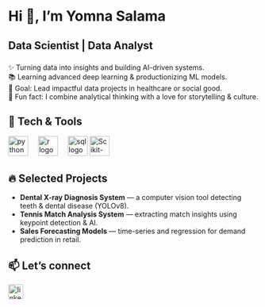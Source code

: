 <h1 align="left">Hi 👋, I’m Yomna Salama</h1>

###

<h2 align="left">Data Scientist | Data Analyst</h2>

###

<p align="left">
✨ Turning data into insights and building AI-driven systems.<br>
📚 Learning advanced deep learning & productionizing ML models.<br>
🎯 Goal: Lead impactful data projects in healthcare or social good.<br>
🎲 Fun fact: I combine analytical thinking with a love for storytelling & culture.
</p>

###

<h2 align="left">🔧 Tech & Tools</h2>

<div align="left">
  <img src="https://cdn.jsdelivr.net/gh/devicons/devicon/icons/python/python-original.svg" height="40" alt="python logo" />
  <img width="12" />
  <img src="https://cdn.jsdelivr.net/gh/devicons/devicon/icons/r/r-original.svg" height="40" alt="r logo" />
  <img width="12" />
  <img src="https://cdn.jsdelivr.net/gh/devicons/devicon/icons/postgresql/postgresql-original.svg" height="40" alt="sql logo" />
  <img src="https://upload.wikimedia.org/wikipedia/commons/0/05/Scikit_learn_logo_small.svg" alt="Scikit-learn" width="40" height="40"/>  
</div>

###

<h2 align="left">🔥 Selected Projects</h2>

- **Dental X-ray Diagnosis System** — a computer vision tool detecting teeth & dental disease (YOLOv8).  
- **Tennis Match Analysis System** — extracting match insights using keypoint detection & AI.  
- **Sales Forecasting Models** — time-series and regression for demand prediction in retail.  

###

<h2 align="left">📫 Let’s connect</h2>

<p align="left">
  <a href="https://www.linkedin.com/in/yomna-salama-49799b31b/" target="_blank">
    <img src="https://cdn.jsdelivr.net/gh/devicons/devicon/icons/linkedin/linkedin-original.svg" height="30" alt="linkedin logo" />
  </a>
</p>
